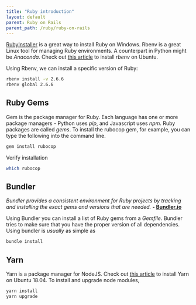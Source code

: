 ```yaml
---
title: "Ruby introduction"
layout: default
parent: Ruby on Rails
parent_path: /ruby/ruby-on-rails
---
```

[RubyInstaller](https://rubyinstaller.org/) is a great way to install Ruby on Windows. Rbenv is a great Linux tool for managing Ruby environments.  A counterpart in Python might be *Anaconda*. Check out [this article](https://www.digitalocean.com/community/tutorials/how-to-install-ruby-on-rails-with-rbenv-on-ubuntu-18-04) to install *rbenv* on Ubuntu.

Using Rbenv, we can install a specific version of Ruby:
```bash
rbenv install -v 2.6.6
rbenv global 2.6.6
```

## Ruby Gems
Gem is the package manager for Ruby. Each language has one or more package managers - Python uses *pip*, and Javascript uses *npm*. Ruby packages are called *gems*. To install the rubocop gem, for example, you can type the following into the command line.
```bash
gem install rubocop
```

Verify installation
```bash
which rubocop
```

## Bundler
*Bundler provides a consistent environment for Ruby projects by tracking and installing the exact gems and versions that are needed.* **- [Bundler.io](https://bundler.io/)**

Using Bundler you can install a list of Ruby gems from a *Gemfile*. Bundler tries to make sure that you have the proper version of all dependencies. Using bundler is *usually* as simple as

```bash
bundle install
```


## Yarn
Yarn is a package manager for NodeJS. Check out [this article](https://linuxize.com/post/how-to-install-yarn-on-ubuntu-18-04/) to install Yarn on Ubuntu 18.04. To install and upgrade node modules,
```bash
yarn install
yarn upgrade
```
